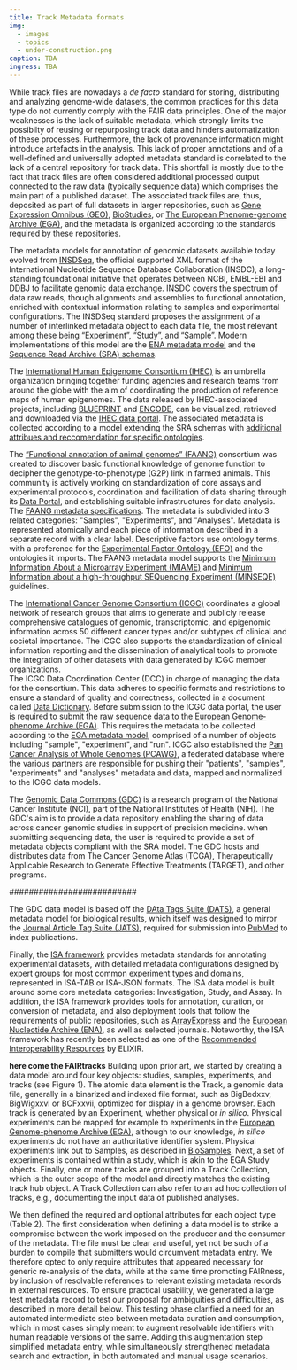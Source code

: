 ```yaml
---
title: Track Metadata formats
img:
  - images
  - topics
  - under-construction.png
caption: TBA
ingress: TBA
---
```


While track files are nowadays a *de facto* standard for storing,
distributing and analyzing genome-wide datasets,
the common practices for this data type do not currently comply with the FAIR data principles.
One of the major weaknesses is the lack of suitable metadata,
which strongly limits the possibilty of reusing or repurposing track data and hinders automatization of these processes. 
Furthermore, the lack of provenance information might introduce artefacts in the analysis. 
This lack of proper annotations and of a well-defined and universally adopted metadata standard is
correlated to the lack of a central repository for track data.
This shortfall is mostly due to the fact that track files are often considered additional processed output
connected to the raw data (typically sequence data) which comprises the main part of a published dataset.
The associated track files are, thus, deposited as part of full datasets in larger repositories,
such as [Gene Expression Omnibus (GEO)](https://www.ncbi.nlm.nih.gov/geo/),
[BioStudies](https://www.ebi.ac.uk/biostudies/),
or [The European Phenome-genome Archive (EGA)](https://ega-archive.org/),
and the metadata is organized according to the standards required by these repositories.

The metadata models for annotation of genomic datasets available today evolved
from [INSDSeq](https://www.insdc.org/documents/xml-status),
the official supported XML format of the International Nucleotide Sequence Database Collaboration (INSDC),
a long-standing foundational initiative that operates between NCBI, EMBL-EBI and DDBJ to facilitate genomic data exchange.
INSDC covers the spectrum of data raw reads, though alignments and assemblies to functional annotation, enriched with contextual
information relating to samples and experimental configurations. 
The INSDSeq standard proposes the assignment of a number of interlinked metadata object to each data file,
the most relevant among these being “Experiment”, “Study”, and “Sample”. Modern implementations of this model are the
[ENA metadata model](https://ena-docs.readthedocs.io/en/latest/submit/general-guide/metadata.html) and the
[Sequence Read Archive (SRA) schemas](https://trace.ncbi.nlm.nih.gov/Traces/sra/sra.cgi?view=xml_schemas).

The [International Human Epigenome Consortium (IHEC)](http://ihec-epigenomes.org/) is an umbrella organization bringing together
funding agencies and research teams from around the globe with the aim of coordinating the production of reference maps of human epigenomes.
The data released by IHEC-associated projects, including [BLUEPRINT](http://blueprint-data.bsc.es/) and [ENCODE](https://www.encodeproject.org/),
can be visualized, retrieved and downloaded via the [IHEC data portal](https://epigenomesportal.ca/ihec/index.html). 
The associated metadata is collected according to a model extending the SRA schemas with [additional attribues
and reccomendation for specific ontologies](https://github.com/IHEC/ihec-metadata/blob/master/specs/Ihec_metadata_specification.md).

The [“Functional annotation of animal genomes” (FAANG)](https://www.animalgenome.org/community/FAANG/)
consortium was created to discover basic functional knowledge of genome function to decipher the genotype-to-phenotype (G2P) link in farmed animals.
This community is actively working on standardization of core assays and experimental protocols, coordination and facilitation of data sharing through
its [Data Portal](https://data.faang.org/home), and establishing suitable infrastructures for data analysis. 
The [FAANG metadata specifications](https://github.com/FAANG/dcc-metadata/blob/master/docs/faang_metadata_overview.md).
The metadata is subdivided into 3 related categories: "Samples", "Experiments", and "Analyses".
Metadata is represented atomically and each piece of information described in a separate record with a clear label.
Descriptive factors use ontology terms, with a preference for the [Experimental Factor Ontology (EFO)](https://www.ebi.ac.uk/efo/)
and the ontologies it imports. The FAANG metadata model supports the
[Minimum Information About a Microarray Experiment (MIAME)](https://www.fged.org/projects/miame/) and
[Minimum Information about a high-throughput SEQuencing Experiment (MINSEQE)](https://www.fged.org/projects/minseqe/) guidelines.

The [International Cancer Genome Consortium (ICGC)](https://icgc.org/) coordinates a global network of research groups
that aims to generate and publicly release comprehensive catalogues of genomic, transcriptomic, and epigenomic information
across 50 different cancer types and/or subtypes of clinical and societal importance.
The ICGC also supports the standardization of clinical information reporting and the dissemination of analytical tools to promote
the integration of other datasets with data generated by ICGC member organizations.  
The ICGC Data Coordination Center (DCC) in charge of managing the data for the consortium.
This data adheres to specific formats and restrictions to ensure a standard of quality and correctness,
collected in a document called [Data Dictionary](https://docs.icgc.org/dictionary/viewer/).
Before submission to the ICGC data portal, the user is required to submit the raw sequence data to the
[European Genome-phenome Archive (EGA)](https://ega-archive.org/). This requires the metadata to be
collected according to the
[EGA metadata model](https://docs.icgc.org/submission/guide/overview/submitting-raw-data-ega/#fragment-of-the-sample-xml-file),
comprised of a number of objects including "sample", "experiment", and "run".
ICGC also established the [Pan Cancer Analysis of Whole Genomes (PCAWG)](https://dcc.icgc.org/pcawg),
a federated database where the various partners are responsible for pushing their "patients",
"samples", "experiments" and "analyses" metadata and data, mapped and normalized to the ICGC data models.

The [Genomic Data Commons (GDC)](https://gdc.cancer.gov/about-gdc) is a research program of the National Cancer Institute (NCI),
part of the National Institutes of Health (NIH). The GDC's aim is to provide a data repository
enabling the sharing of data across cancer genomic studies in support of precision medicine.
when submitting sequencing data, the user is required to provide a set of metadata objects compliant with the SRA model.
The GDC hosts and distributes data from The Cancer Genome Atlas (TCGA),
Therapeutically Applicable Research to Generate Effective Treatments (TARGET), and other programs.

##########################

The GDC data model is based off the [DAta Tags Suite (DATS)](https://pubmed.ncbi.nlm.nih.gov/28585923/),
a general metadata model for biological results,
which itself was designed to mirror the [Journal Article Tag Suite (JATS)](https://jats.nlm.nih.gov),
required for submission into [PubMed](https://pubmed.ncbi.nlm.nih.gov/) to index publications.

Finally, the [ISA framework](https://isa-tools.org) provides metadata standards for annotating experimental datasets,
with detailed metadata configurations designed by expert groups for most common experiment types and domains,
represented in ISA-TAB or ISA-JSON formats.
The ISA data model is built around some core metadata categories: Investigation, Study, and Assay.
In addition, the ISA framework provides tools for annotation, curation, or conversion of metadata, and also deployment
tools that follow the requirements of public repositories, such as [ArrayExpress](https://www.ebi.ac.uk/arrayexpress/)
and the [European Nucleotide Archive (ENA)](https://www.ebi.ac.uk/ena/browser/),
as well as selected journals. Noteworthy, the ISA framework has recently been selected as one of the [Recommended
Interoperability Resources](https://elixir-europe.org/platforms/interoperability/rir-selection#:~:text=An%20ELIXIR%20Recommended%20Interoperability%20Resource,thus%20supporting%20the%20FAIR%20Principles.) by ELIXIR.

**here come the FAIRtracks**
Building upon prior art, we started by creating a data model around four key objects:
studies, samples, experiments, and tracks (see Figure 1).
The atomic data element is the Track, a genomic data file,
generally in a binarized and indexed file format, such as BigBedxxv, BigWigxxvi or BCFxxvii,
optimized for display in a genome browser.
Each track is generated by an Experiment, whether physical or *in silico*.
Physical experiments can be mapped for example to experiments in the
[European Genome-phenome Archive (EGA)](https://ega-archive.org/),
although to our knowledge, *in silico* experiments do not have an authoritative identifier system.
Physical experiments link out to Samples, as described in [BioSamples](https://pubmed.ncbi.nlm.nih.gov/30407529/).
Next, a set of experiments is contained within a study, which is akin to the EGA Study objects.
Finally, one or more tracks are grouped into a Track Collection,
which is the outer scope of the model and directly matches the existing track hub object.
A Track Collection can also refer to an ad hoc collection of tracks, e.g., documenting the
input data of published analyses.

We then defined the required and optional attributes for each object type (Table 2).
The first consideration when defining a data model is to strike a compromise between the work
imposed on the producer and the consumer of the metadata. The file must be clear and useful,
yet not be such of a burden to compile that submitters would circumvent metadata entry.
We therefore opted to only require attributes that appeared necessary for generic re-analysis of the data,
while at the same time promoting FAIRness,
by inclusion of resolvable references to relevant existing metadata records in external resources.
To ensure practical usability,
we generated a large test metadata record to test our proposal for ambiguities and difficulties,
as described in more detail below.
This testing phase clarified a need for an automated intermediate step between metadata curation and consumption,
which in most cases simply meant to augment resolvable identifiers with human readable versions of the same.
Adding this augmentation step simplified metadata entry,
while simultaneously strengthened metadata search and extraction, in both automated and manual usage scenarios.

